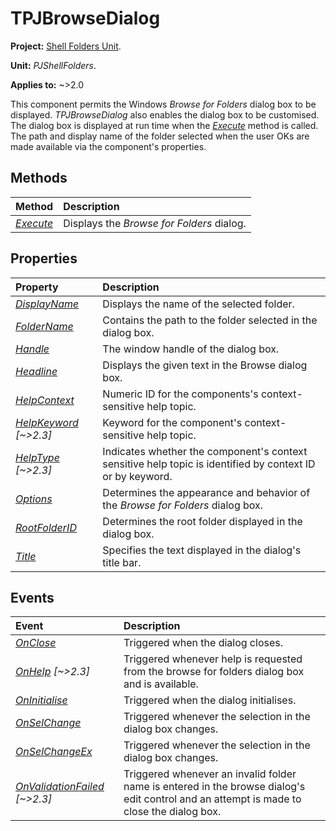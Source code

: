 # TPJBrowseDialog

**Project:** [Shell Folders Unit](ShellFoldersUnit.md).

**Unit:** _PJShellFolders_.

**Applies to:** ~>2.0

This component permits the Windows _Browse for Folders_ dialog box to be displayed. _TPJBrowseDialog_ also enables the dialog box to be customised. The dialog box is displayed at run time when the _[Execute](TPJBrowseDialogExecute.md)_ method is called. The path and display name of the folder selected when the user OKs are made available via the component's properties.

## Methods

| Method | Description |
|:-------|:------------|
| _[Execute](TPJBrowseDialogExecute.md)_ | Displays the _Browse for Folders_ dialog. |

## Properties

| Property | Description |
|:---------|:------------|
| _[DisplayName](TPJBrowseDialogDisplayName.md)_ | Displays the name of the selected folder. |
| _[FolderName](TPJBrowseDialogFolderName.md)_ | Contains the path to the folder selected in the dialog box. |
| _[Handle](TPJBrowseDialogHandle.md)_ | The window handle of the dialog box. |
| _[Headline](TPJBrowseDialogHeadline.md)_ | Displays the given text in the Browse dialog box. |
| _[HelpContext](TPJBrowseDialogHelpContext.md)_ | Numeric ID for the components's context-sensitive help topic. |
| _[HelpKeyword](TPJBrowseDialogHelpKeyword.md) [~>2.3]_ | Keyword for the component's context-sensitive help topic. |
| _[HelpType](TPJBrowseDialogHelpType.md) [~>2.3]_ | Indicates whether the component's context sensitive help topic is identified by context ID or by keyword. |
| _[Options](TPJBrowseDialogOptions.md)_ | Determines the appearance and behavior of the _Browse for Folders_ dialog box. |
| _[RootFolderID](TPJBrowseDialogRootFolderID.md)_ | Determines the root folder displayed in the dialog box. |
| _[Title](TPJBrowseDialogTitle.md)_ | Specifies the text displayed in the dialog's title bar. |

## Events

| Event | Description |
|:------|:------------|
| _[OnClose](TPJBrowseDialogOnClose.md)_ | Triggered when the dialog closes. |
| _[OnHelp](TPJBrowseDialogOnHelp.md) [~>2.3]_ | Triggered whenever help is requested from the browse for folders dialog box and is available. |
| _[OnInitialise](TPJBrowseDialogOnInitialise.md)_ | Triggered when the dialog initialises. |
| _[OnSelChange](TPJBrowseDialogOnSelChange.md)_ | Triggered whenever the selection in the dialog box changes. |
| _[OnSelChangeEx](TPJBrowseDialogOnSelChangeEx.md)_ | Triggered whenever the selection in the dialog box changes. |
| _[OnValidationFailed](TPJBrowseDialogOnValidationFailed.md) [~>2.3]_ | Triggered whenever an invalid folder name is entered in the browse dialog's edit control and an attempt is made to close the dialog box. |
